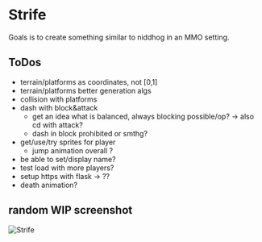 # Strife

Goals is to create something similar to niddhog in an MMO setting.

## ToDos

* terrain/platforms as coordinates, not [0,1]
* terrain/platforms better generation algs
* collision with platforms
* dash with block&attack
    * get an idea what is balanced, always blocking possible/op? -> also cd with attack?
    * dash in block prohibited or smthg?
* get/use/try sprites for player
    * jump animation overall ?
* be able to set/display name?
* test load with more players?
* setup https with flask -> ??
* death animation?

## random WIP screenshot

![Strife](https://gcdnb.pbrd.co/images/mt35DWwX7E23.png?o=1)
